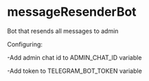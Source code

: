 # messageResenderBot
Bot that resends all messages to admin

Configuring:

-Add admin chat id to ADMIN_CHAT_ID variable

-Add token to TELEGRAM_BOT_TOKEN variable

